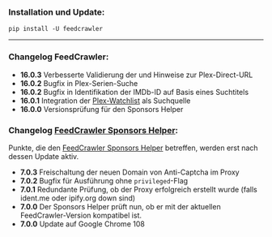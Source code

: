 ### Installation und Update:

`pip install -U feedcrawler`

---

### Changelog FeedCrawler:

- **16.0.3** Verbesserte Validierung der und Hinweise zur Plex-Direct-URL
- **16.0.2** Bugfix in Plex-Serien-Suche
- **16.0.2** Bugfix in Identifikation der IMDb-ID auf Basis eines Suchtitels
- **16.0.1** Integration der [Plex-Watchlist](https://support.plex.tv/articles/universal-watchlist/) als Suchquelle
- **16.0.0** Versionsprüfung für den Sponsors Helper

### Changelog [FeedCrawler Sponsors Helper](https://github.com/rix1337/FeedCrawler/wiki/5.-FeedCrawler-Sponsors-Helper):

Punkte, die den [FeedCrawler Sponsors Helper](https://github.com/rix1337/RSScrawler/wiki/5.-FeedCrawler-Sponsors-Helper)
betreffen, werden erst nach dessen Update aktiv.

- **7.0.3** Freischaltung der neuen Domain von Anti-Captcha im Proxy
- **7.0.2** Bugfix für Ausführung ohne `privileged`-Flag
- **7.0.1** Redundante Prüfung, ob der Proxy erfolgreich erstellt wurde (falls ident.me oder ipify.org down sind)
- **7.0.0** Der Sponsors Helper prüft nun, ob er mit der aktuellen FeedCrawler-Version kompatibel ist.
- **7.0.0** Update auf Google Chrome 108
